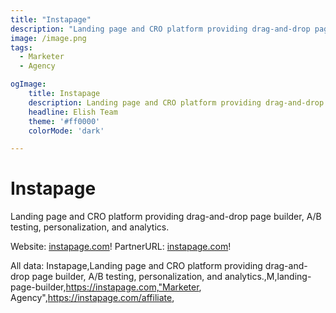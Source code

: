 ```yaml
---
title: "Instapage"
description: "Landing page and CRO platform providing drag-and-drop page builder, A/B testing, personalization, and analytics."
image: /image.png
tags: 
  - Marketer
  - Agency

ogImage:
    title: Instapage
    description: Landing page and CRO platform providing drag-and-drop page builder, A/B testing, personalization, and analytics.
    headline: Elish Team
    theme: '#ff0000'
    colorMode: 'dark'

---
```


# Instapage

Landing page and CRO platform providing drag-and-drop page builder, A/B testing, personalization, and analytics.

Website: [instapage.com](https://instapage.com)!
PartnerURL: [instapage.com](https://instapage.com/affiliate)!

All data:
Instapage,Landing page and CRO platform providing drag-and-drop page builder, A/B testing, personalization, and analytics.,M,landing-page-builder,https://instapage.com,"Marketer, Agency",https://instapage.com/affiliate,